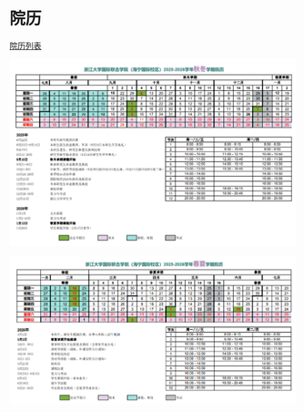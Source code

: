 # 院历

[院历列表](https://zjui.intl.zju.edu.cn/en/calendar/3093)

![秋冬学期](../../assets/haining/海宁校区25-26秋冬院历.jpg)

![春夏学期](../../assets/haining/海宁校区25-26春夏院历.jpg)
